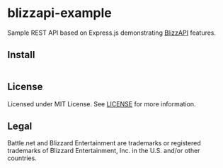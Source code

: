 # blizzapi-example

Sample REST API based on Express.js demonstrating [BlizzAPI](https://github.com/lukemnet/blizzapi) features.

## Install

```bash

```

## License

Licensed under MIT License. See [LICENSE](https://github.com/lukemnet/blizzapi-example/blob/master/LICENSE) for more information.

## Legal

Battle.net and Blizzard Entertainment are trademarks or registered trademarks of Blizzard Entertainment, Inc. in the U.S. and/or other countries.